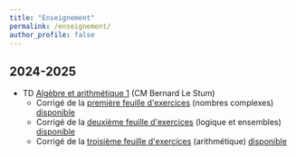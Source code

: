 ```yaml
---
title: "Enseignement"
permalink: /enseignement/
author_profile: false
---
```


2024-2025
---------

* TD [Algèbre et arithmétique 1](https://perso.univ-rennes1.fr/bernard.le-stum/bernard.le-stum/Enseignement.html) (CM Bernard Le Stum)
  * Corrigé de la [première feuille d'exercices](/files/enseignement/ar1-2024-td1.pdf) (nombres complexes) [disponible](/files/enseignement/ar1-2024-td1-solution.pdf)
  * Corrigé de la [deuxième feuille d'exercices](/files/enseignement/ar1-2024-td2.pdf) (logique et ensembles) [disponible](/files/enseignement/ar1-2024-td2-solution.pdf)
  * Corrigé de la [troisième feuille d'exercices](/files/enseignement/ar1-2024-td3.pdf) (arithmétique) [disponible](/files/enseignement/ar1-2024-td3-solution.pdf)
